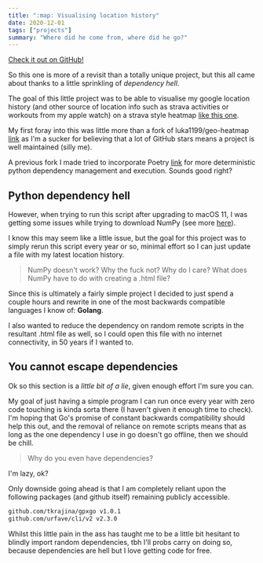 ```yaml
---
title: ":map: Visualising location history"
date: 2020-12-01
tags: ["projects"]
summary: "Where did he come from, where did he go?"
---
```


[Check it out on GitHub!](https://github.com/jamesjarvis/mappyboi)

So this one is more of a revisit than a totally unique project, but this all came about thanks to a little sprinkling of *dependency hell*.

The goal of this little project was to be able to visualise my google location history (and other source of location info such as strava activities or workouts from my apple watch) on a strava style heatmap [like this one](https://www.strava.com/heatmap).

My first foray into this was little more than a fork of luka1199/geo-heatmap [link](https://github.com/luka1199/geo-heatmap) as I'm a sucker for believing that a lot of GitHub stars means a project is well maintained (silly me).

A previous fork I made tried to incorporate Poetry [link](https://python-poetry.org) for more deterministic python dependency management and execution.
Sounds good right?

## Python dependency hell

However, when trying to run this script after upgrading to macOS 11, I was getting some issues while trying to download NumPy (see more [here](https://github.com/numpy/numpy/issues/17784)).

I know this may seem like a little issue, but the goal for this project was to simply rerun this script every year or so, minimal effort so I can just update a file with my latest location history.

> NumPy doesn't work? Why the fuck not? Why do I care? What does NumPy have to do with creating a .html file?

Since this is ultimately a fairly simple project I decided to just spend a couple hours and rewrite in one of the most backwards compatible languages I know of: **Golang**.

I also wanted to reduce the dependency on random remote scripts in the resultant .html file as well, so I could open this file with no internet connectivity, in 50 years if I wanted to.

## You cannot escape dependencies

Ok so this section is a *little bit of a lie*, given enough effort I'm sure you can.

My goal of just having a simple program I can run once every year with zero code touching is kinda sorta there (I haven't given it enough time to check).
I'm hoping that Go's promise of constant backwards compatibility should help this out, and the removal of reliance on remote scripts means that as long as the one dependency I use in go doesn't go offline, then we should be chill.

> Why do you even have dependencies?

I'm lazy, ok?

Only downside going ahead is that I am completely reliant upon the following packages (and github itself) remaining publicly accessible.

```txt
github.com/tkrajina/gpxgo v1.0.1
github.com/urfave/cli/v2 v2.3.0
```

Whilst this little pain in the ass has taught me to be a little bit hesitant to blindly import random dependencies, tbh I'll probs carry on doing so, because dependencies are hell but I love getting code for free.
